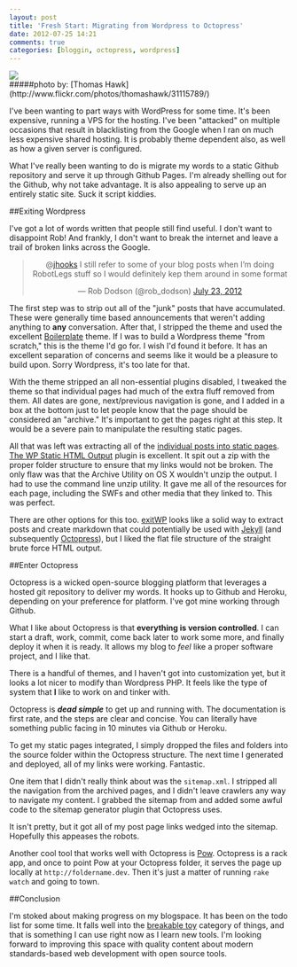 ```yaml
---
layout: post
title: 'Fresh Start: Migrating from Wordpress to Octopress'
date: 2012-07-25 14:21
comments: true
categories: [bloggin, octopress, wordpress]
---
```


<img src="/images/content/no_exit.png" style="display: block; margin: auto"/>
#####photo by: [Thomas Hawk](http://www.flickr.com/photos/thomashawk/31115789/)

I've been wanting to part ways with WordPress for some time. It's been expensive, running a VPS for the hosting. I've been "attacked" on multiple occasions that result in blacklisting from the Google when I ran on much less expensive shared hosting. It is probably theme dependent also, as well as how a given server is configured.

What I've really been wanting to do is migrate my words to a static Github repository and serve it up through Github Pages. I'm already shelling out for the Github, why not take advantage. It is also appealing to serve up an entirely static site. Suck it script kiddies.

##Exiting Wordpress

I've got a lot of words written that people still find useful. I don't want to disappoint Rob! And frankly, I don't want to break the internet and leave a trail of broken links across the Google.

<div align="center"><blockquote class="twitter-tweet"><p>@<a href="https://twitter.com/jhooks">jhooks</a> I still refer to some of your blog posts when I’m doing RobotLegs stuff so I would definitely kep them around in some format</p>&mdash; Rob Dodson (@rob_dodson) <a href="https://twitter.com/rob_dodson/status/227195345283727360" data-datetime="2012-07-23T00:16:06+00:00">July 23, 2012</a></blockquote></div>

The first step was to strip out all of the "junk" posts that have accumulated. These were generally time based announcements that weren't adding anything to **any** conversation. After that, I stripped the theme and used the excellent [Boilerplate](http://wordpress.org/extend/themes/boilerplate) theme. If I was to build a Wordpress theme "from scratch," this is the theme I'd go for. I wish I'd found it before. It has an excellent separation of concerns and seems like it would be a pleasure to build upon. Sorry Wordpress, it's too late for that.

With the theme stripped an all non-essential plugins disabled, I tweaked the theme so that individual pages had much of the extra fluff removed from them. All dates are gone, next/previous navigation is gone, and I added in a box at the bottom just to let people know that the page should be considered an "archive." It's important to get the pages right at this step. It would be a severe pain to manipulate the resulting static pages.

All that was left was extracting all of the [individual posts into static pages](http://joelhooks.com/2009/12/24/continuous-scrolling-thumbnail-component-for-flex/). [The WP Static HTML Output](http://wordpress.org/extend/plugins/static-html-output-plugin/) plugin is excellent. It spit out a zip with the proper folder structure to ensure that my links would not be broken. The only flaw was that the Archive Utility on OS X wouldn't unzip the output. I had to use the command line unzip utility. It gave me all of the resources for each page, including the SWFs and other media that they linked to. This was perfect.

There are other options for this too. [exitWP](https://github.com/thomasf/exitwp/) looks like a solid way to extract posts and create markdown that could potentially be used with [Jekyll](https://github.com/mojombo/jekyll) (and subsequently [Octopress](http://octopress.org/)), but I liked the flat file structure of the straight brute force HTML output.

##Enter Octopress

Octopress is a wicked open-source blogging platform that leverages a hosted git repository to deliver my words. It hooks up to Github and Heroku, depending on your preference for platform. I've got mine working through Github.

What I like about Octopress is that **everything is version controlled**. I can start a draft, work, commit, come back later to work some more, and finally deploy it when it is ready. It allows my blog to _feel_ like a proper software project, and I like that.

There is a handful of themes, and I haven't got into customization yet, but it looks a lot nicer to modify than Wordpress PHP. It feels like the type of system that **I** like to work on and tinker with.

Octopress is **_dead simple_** to get up and running with. The documentation is first rate, and the steps are clear and concise. You can literally have something public facing in 10 minutes via Github or Heroku.

To get my static pages integrated, I simply dropped the files and folders into the source folder within the Octopress structure. The next time I generated and deployed, all of my links were working. Fantastic.

One item that I didn't really think about was the `sitemap.xml`. I stripped all the navigation from the archived pages, and I didn't leave crawlers any way to navigate my content. I grabbed the sitemap from and added some awful code to the sitemap generator plugin that Octopress uses.

It isn't pretty, but it got all of my post page links wedged into the sitemap. Hopefully this appeases the robots.

Another cool tool that works well with Octopress is [Pow](http://pow.cx/). Octopress is a rack app, and once to point Pow at your Octopress folder, it serves the page up locally at `http://foldername.dev`. Then it's just a matter of running `rake watch` and going to town.

##Conclusion

I'm stoked about making progress on my blogspace. It has been on the todo list for some time. It falls well into the [breakable toy](http://redsquirrel.com/dave/work/a2j/patterns/BreakableToys.html) category of things, and that is something I can use right now as I learn new tools. I'm looking forward to improving this space with quality content about modern standards-based web development with open source tools.
